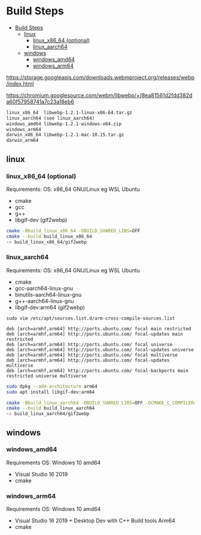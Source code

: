 # Build Steps

- [Build Steps](#build-steps)
	- [linux](#linux)
		- [linux_x86_64 (optional)](#linux_x86_64-optional)
		- [linux_aarch64](#linux_aarch64)
	- [windows](#windows)
		- [windows_amd64](#windows_amd64)
		- [windows_arm64](#windows_arm64)

https://storage.googleapis.com/downloads.webmproject.org/releases/webp/index.html

https://chromium.googlesource.com/webm/libwebp/+/8ea81561d2fdd382da60f57958741a7c23a18eb6

```txt
linux_x86_64  libwebp-1.2.1-linux-x86-64.tar.gz
linux_aarch64 (see linux_aarch64)
windows_amd64 libwebp-1.2.1-windows-x64.zip
windows_arm64
darwin_x86_64 libwebp-1.2.1-mac-10.15.tar.gz
darwin_arm64
```

## linux

### linux_x86_64 (optional)

Requirements:
OS: x86_64 GNU/Linux eg WSL Ubuntu

- cmake
- gcc
- g++
- libgif-dev (gif2webp)

```sh
cmake -Bbuild_linux_x86_64 -DBUILD_SHARED_LIBS=OFF
cmake --build build_linux_x86_64
-> build_linux_x86_64/gif2webp
```

### linux_aarch64

Requirements:
OS: x86_64 GNU/Linux eg WSL Ubuntu

- cmake
- gcc-aarch64-linux-gnu
- binutils-aarch64-linux-gnu
- g++-aarch64-linux-gnu
- libgif-dev:arm64 (gif2webp)

`sudo vim /etc/apt/sources.list.d/arm-cross-compile-sources.list`

```dpkg
deb [arch=armhf,arm64] http://ports.ubuntu.com/ focal main restricted
deb [arch=armhf,arm64] http://ports.ubuntu.com/ focal-updates main restricted
deb [arch=armhf,arm64] http://ports.ubuntu.com/ focal universe
deb [arch=armhf,arm64] http://ports.ubuntu.com/ focal-updates universe
deb [arch=armhf,arm64] http://ports.ubuntu.com/ focal multiverse
deb [arch=armhf,arm64] http://ports.ubuntu.com/ focal-updates multiverse
deb [arch=armhf,arm64] http://ports.ubuntu.com/ focal-backports main restricted universe multiverse
```

```sh
sudo dpkg --add-architecture arm64
sudo apt install libgif-dev:arm64
```

```sh
cmake -Bbuild_linux_aarch64 -DBUILD_SHARED_LIBS=OFF -DCMAKE_C_COMPILER=aarch64-linux-gnu-gcc -DCMAKE_CXX_COMPILER=aarch64-linux-gnu-g++
cmake --build build_linux_aarch64
-> build_linux_aarch64/gif2webp
```

## windows

### windows_amd64

Requirements
OS: Windows 10 amd64

- Visual Studio 16 2019
- cmake

### windows_arm64

Requirements
OS: Windows 10 amd64

- Visual Studio 16 2019 + Desktop Dev with C++ Build tools Arm64
- cmake
